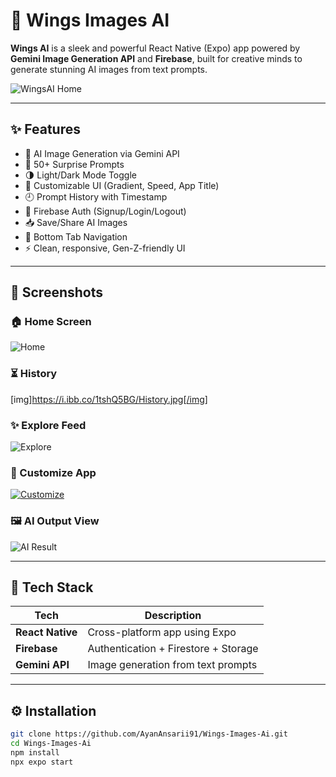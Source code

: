 # 🚀 Wings Images AI

**Wings AI** is a sleek and powerful React Native (Expo) app powered by **Gemini Image Generation API** and **Firebase**, built for creative minds to generate stunning AI images from text prompts.

![WingsAI Home](https://i.ibb.co/Q3g7MmT/Home.jpg)

---

## ✨ Features

- 🎨 AI Image Generation via Gemini API
- 🎲 50+ Surprise Prompts
- 🌗 Light/Dark Mode Toggle
- 🔧 Customizable UI (Gradient, Speed, App Title)
- 🕘 Prompt History with Timestamp
- 🔐 Firebase Auth (Signup/Login/Logout)
- 📥 Save/Share AI Images
- 📱 Bottom Tab Navigation
- ⚡ Clean, responsive, Gen-Z-friendly UI

---

## 📸 Screenshots

### 🏠 Home Screen
![Home](https://i.ibb.co/Q3g7MmT/Home.jpg)

### ⏳ History
[img]https://i.ibb.co/1tshQ5BG/History.jpg[/img]

### ✨ Explore Feed
![Explore](https://i.ibb.co/C3JN8Z4/Explore.jpg)

### 🎨 Customize App
<a href="https://ibb.co/Q3g7Mmtn"><img src="https://i.ibb.co/LXFD1pH6/Customize.jpg" alt="Customize" border="0" /></a>


### 🖼️ AI Output View
![AI Result](https://i.ibb.co/FbFvLKx/Wings.jpg)

---

## 🧠 Tech Stack

| Tech             | Description                              |
|------------------|------------------------------------------|
| **React Native** | Cross-platform app using Expo            |
| **Firebase**     | Authentication + Firestore + Storage     |
| **Gemini API**   | Image generation from text prompts       |

---

## ⚙️ Installation

```bash
git clone https://github.com/AyanAnsarii91/Wings-Images-Ai.git
cd Wings-Images-Ai
npm install
npx expo start
